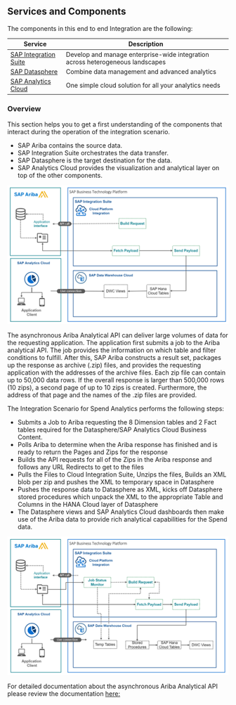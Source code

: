 ## Services and Components

The components in this end to end Integration are the following:

|Service | Description|
---------|---------
|[SAP Integration Suite](https://discovery-center.cloud.sap/serviceCatalog/integration-suite/?region=all&tab=service_plan) | Develop and manage enterprise-wide integration across heterogeneous landscapes|
|[SAP Datasphere](https://discovery-center.cloud.sap/#/serviceCatalog/sap-data-warehouse-cloud/?service_plan=standard&region=all&tab=service_plan) | Combine data management and advanced analytics|
|[SAP Analytics Cloud](https://discovery-center.cloud.sap/#/serviceCatalog/sap-analytics-cloud/?region=all&tab=service_plan) | 	One simple cloud solution for all your analytics needs|

 

### Overview

This section helps you to get a first understanding of the components that interact during the operation of the integration scenario.
-	SAP Ariba contains the source data.
-	SAP Integration Suite orchestrates the data transfer.
-	SAP Datasphere is the target destination for the data.
- SAP Analytics Cloud provides the visualization and analytical layer on top of the other components.

![Alt text](../images/OverviewMarketecture.png)

The asynchronous Ariba Analytical API can deliver large volumes of data for the requesting application.  The application first submits a job to the Ariba analytical API.  The job provides the information on which table and filter conditions to fulfill.  After this, SAP Ariba constructs a result set, packages up the response as archive (.zip) files, and provides the requesting application with the addresses of the archive files.  Each zip file can contain up to 50,000 data rows.  If the overall response is larger than 500,000 rows (10 zips), a second page of up to 10 zips is created.  Furthermore, the address of that page and the names of the .zip files are provided.

The Integration Scenario for Spend Analytics performs the following steps:

- Submits a Job to Ariba requesting the 8 Dimension tables and 2 Fact tables required for the Datasphere/SAP Analytics Cloud Business Content.
- Polls Ariba to determine when the Ariba response has finished and is ready to return the Pages and Zips for the response
- Builds the API requests for all of the Zips in the Ariba response and follows any URL Redirects to get to the files
- Pulls the Files to Cloud Integration Suite, Unzips the files, Builds an XML blob per zip and pushes the XML to temporary space in Datasphere
- Pushes the response data to Datasphere as XML, kicks off Datasphere stored procedures which unpack the XML to the appropriate Table and Columns in the HANA Cloud layer of Datasphere
- The Datasphere views and SAP Analytics Cloud dashboards then make use of the Ariba data to provide rich analytical capabilities for the Spend data.

![Alt text](../images/DetailedMarketecture.png)


For detailed documentation about the asynchronous Ariba Analytical API please review the documentation [here:](https://help.sap.com/docs/ARIBA_APIS/bf0cde439a0142fbbaf511bfac5b594d/6bb9d440d99b45938a75e9218650e7de.html)
